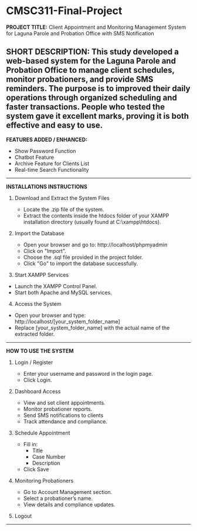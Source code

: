 # CMSC311-Final-Project
**PROJECT TITLE:** 
Client Appointment and Monitoring Management System for Laguna Parole
and Probation Office with SMS Notification

**SHORT DESCRIPTION:**
This study developed a web-based system for the Laguna Parole and Probation Office to manage client schedules, monitor probationers, and provide SMS reminders. 
The purpose is to improved their daily operations through organized scheduling and faster transactions. People who tested the system gave it excellent marks, proving it is both effective and easy to use.
--------------------------
**FEATURES ADDED / ENHANCED:**
* Show Password Function
* Chatbot Feature
* Archive Feature for Clients List
* Real-time Search Functionality
--------------------------
**INSTALLATIONS INSTRUCTIONS**
1. Download and Extract the System Files
   * Locate the .zip file of the system.
   * Extract the contents inside the htdocs folder of your XAMPP installation directory (usually found at C:\xampp\htdocs).
     
2. Import the Database
   * Open your browser and go to: http://localhost/phpmyadmin
   * Click on "Import".
   * Choose the .sql file provided in the project folder.
   * Click "Go" to import the database successfully.
     
3. Start XAMPP Services
  * Launch the XAMPP Control Panel.
  * Start both Apache and MySQL services.

4. Access the System
  * Open your browser and type:
    http://localhost/[your_system_folder_name]
  * Replace [your_system_folder_name] with the actual name of the extracted folder.
--------------------------
**HOW TO USE THE SYSTEM**
1. Login / Register
   * Enter your username and password in the login page.
   * Click Login.
  
2. Dashboard Access
   * View and set client appointments.
   * Monitor probationer reports.
   * Send SMS notifications to clients
   * Track attendance and compliance.

3. Schedule Appointment
   * Fill in:
       * Title
       * Case Number
       * Description
    * Click Save

4. Monitoring Probationers
   * Go to Account Management section.
   * Select a probationer’s name.
   * View details and compliance updates.

5. Logout
--------------------------

